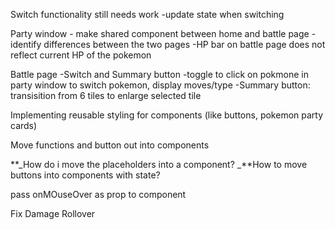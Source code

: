 Switch functionality still needs work
-update state when switching

Party window - make shared component between home and battle page
-identify differences between the two pages
-HP bar on battle page does not reflect current HP of the pokemon

Battle page
-Switch and Summary button
-toggle to click on pokmone in party window to switch pokemon, display moves/type
-Summary button: transisition from 6 tiles to enlarge selected tile

Implementing reusable styling for components (like buttons, pokemon party cards)

Move functions and button out into components

**_How do i move the placeholders into a component?
_**How to move buttons into components with state?

pass onMOuseOver as prop to component

Fix Damage Rollover

